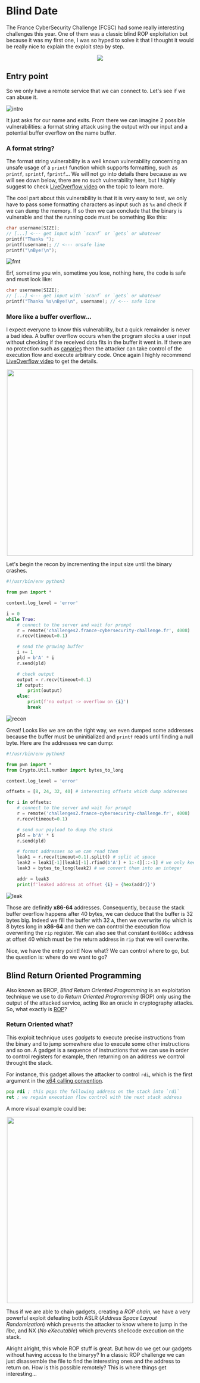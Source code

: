 # Blind Date

The France CyberSecurity Challenge (FCSC) had some really interesting challenges this year. One of them was a classic blind ROP exploitation but because it was my first one, I was so hyped to solve it that I thought it would be really nice to explain the exploit step by step.

<p align="center">
    <img src="images/chall.png">
</p>

## Entry point

So we only have a remote service that we can connect to. Let's see if we can abuse it.

![intro](images/intro.png)

It just asks for our name and exits. From there we can imagine 2 possible vulnerabilities: a format string attack using the output with our input and a potential buffer overflow on the name buffer.

### A format string?

The format string vulnerability is a well known vulnerability concerning an unsafe usage of a `printf` function which supports formatting, such as `printf`, `sprintf`, `fprintf`... We will not go into details there because as we will see down below, there are no such vulnerability here, but I highly suggest to check [LiveOverflow video](https://www.youtube.com/watch?v=0WvrSfcdq1I) on the topic to learn more.

The cool part about this vulnerability is that it is very easy to test, we only have to pass some formatting characters as input such as `%x` and check if we can dump the memory. If so then we can conclude that the binary is vulnerable and that the running code must be something like this:

```c
char username[SIZE];
// [...] <--- get input with `scanf` or `gets` or whatever
printf("Thanks ");
printf(username); // <--- unsafe line
printf("\nBye!\n");
```

![fmt](images/fmt.png)

Erf, sometime you win, sometime you lose, nothing here, the code is safe and must look like:

```c
char username[SIZE];
// [...] <--- get input with `scanf` or `gets` or whatever
printf("Thanks %s\nBye!\n", username); // <--- safe line
```

### More like a buffer overflow...

I expect everyone to know this vulnerability, but a quick remainder is never a bad idea. A buffer overflow occurs when the program stocks a user input without checking if the received data fits in the buffer it went in. If there are no protection such as [canaries](https://en.wikipedia.org/wiki/Buffer_overflow_protection#Canaries) then the attacker can take control of the execution flow and execute arbitrary code. Once again I highly recommend [LiveOverflow video](https://www.youtube.com/watch?v=T03idxny9jE) to get the details.

<p align="center">
    <img src="images/sbo.png" height="500">
</p>

Let's begin the recon by incrementing the input size until the binary crashes.

```python
#!/usr/bin/env python3

from pwn import *

context.log_level = 'error'

i = 0
while True:
    # connect to the server and wait for prompt
    r = remote('challenges2.france-cybersecurity-challenge.fr', 4008)
    r.recv(timeout=0.1)

    # send the growing buffer
    i += 1
    pld = b'A' * i
    r.send(pld)

    # check output
    output = r.recv(timeout=0.1)
    if output:
        print(output)
    else:
        print(f'no output -> overflow on {i}')
        break
```

![recon](images/recon.png)

Great! Looks like we are on the right way, we even dumped some addresses because the buffer must be uninitialized and `printf` reads until finding a null byte. Here are the addresses we can dump:

```python
#!/usr/bin/env python3

from pwn import *
from Crypto.Util.number import bytes_to_long

context.log_level = 'error'

offsets = [8, 24, 32, 40] # interesting offsets which dump addresses

for i in offsets:
    # connect to the server and wait for prompt
    r = remote('challenges2.france-cybersecurity-challenge.fr', 4008)
    r.recv(timeout=0.1)

    # send our payload to dump the stack
    pld = b'A' * i
    r.send(pld)

    # format addresses so we can read them
    leak1 = r.recv(timeout=0.1).split() # split at space
    leak2 = leak1[-1][leak1[-1].rfind(b'A') + 1:-4][::-1] # we only keep the leaked bytes in little endian
    leak3 = bytes_to_long(leak2) # we convert them into an integer

    addr = leak3
    print(f'leaked address at offset {i} = {hex(addr)}')
```

![leak](images/leak.png)

Those are definitly **x86-64** addresses. Consequently, because the stack buffer overflow happens after 40 bytes, we can deduce that the buffer is 32 bytes big. Indeed we fill the buffer with 32 `A`, then we overwrite `rbp` which is 8 bytes long in **x86-64** and then we can control the execution flow overwriting the `rip` register. We can also see that constant `0x4006cc` address at offset 40 which must be the return address in `rip` that we will overwrite.

Nice, we have the entry point! Now what? We can control where to go, but the question is: where do we want to go?

## Blind Return Oriented Programming

Also known as BROP, *Blind Return Oriented Programming* is an exploitation technique we use to do *Return Oriented Programming* (ROP) only using the output of the attacked service, acting like an oracle in cryptography attacks. So, what exactly is [ROP](https://en.wikipedia.org/wiki/Return-oriented_programming)?

### Return Oriented what?

This exploit technique uses *gadgets* to execute precise instructions from the binary and to jump somewhere else to execute some other instructions and so on. A gadget is a sequence of instructions that we can use in order to control registers for example, then returning on an address we control throught the stack.

For instance, this gadget allows the attacker to control `rdi`, which is the first argument in the [x64 calling convention](https://docs.microsoft.com/en-us/cpp/build/x64-calling-convention?view=msvc-160).

```asm
pop rdi ; this pops the following address on the stack into `rdi`
ret ; we regain execution flow control with the next stack address
```

A more visual example could be:

<p align="center">
    <img src="images/rop.png" height="500">
</p>

Thus if we are able to chain gadgets, creating a *ROP chain*, we have a very powerful exploit defeating both ASLR (*Address Space Layout Randomization*) which prevents the attacker to know where to jump in the *libc*, and NX (*No eXecutable*) which prevents shellcode execution on the stack.

Alright alright, this whole ROP stuff is great. But how do we get our gadgets without having access to the binaryy? In a classic ROP challenge we can just disassemble the file to find the interesting ones and the address to return on. How is this possible remotely? This is where things get interesting...
